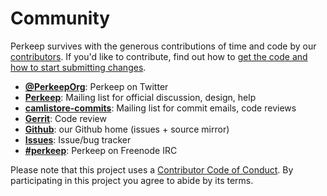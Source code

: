 # Community

Perkeep survives with the generous contributions of time and code by
our [contributors](/contributors). If you'd like to contribute, find out
how to [get the code and how to start submitting changes](/code).

-   [**@PerkeepOrg**](https://twitter.com/PerkeepOrg): Perkeep on
    Twitter
-   [**Perkeep**](https://groups.google.com/group/perkeep):
    Mailing list for official discussion, design, help
-   [**camlistore-commits**](https://groups.google.com/group/camlistore-commits):
    Mailing list for commit emails, code reviews
-   [**Gerrit**](https://perkeep-review.googlesource.com/): Code
    review
-   [**Github**](https://github.com/perkeep/perkeep): our Github
    home (issues + source mirror)
-   [**Issues**](https://github.com/perkeep/perkeep/issues):
    Issue/bug tracker
-   [**\#perkeep**](irc://chat.freenode.net/#perkeep): Perkeep
    on Freenode IRC

Please note that this project uses a
[Contributor Code of Conduct](https://opensource.google.com/conduct/).
By participating in this project you agree to abide by its terms.
